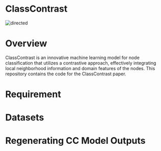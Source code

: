 # ClassContrast
![directed](https://github.com/class-contrast/NodeClassification/assets/133894660/d0bf0886-7ce0-406a-9622-b6fb93f53105) 


# Overview

ClassContrast is an innovative machine learning model for node classification that utilizes a contrastive approach, effectively integrating local neighborhood information and domain features of the nodes. This repository contains the code for the ClassContrast paper.
# Requirement
# Datasets
# Regenerating CC Model Outputs

